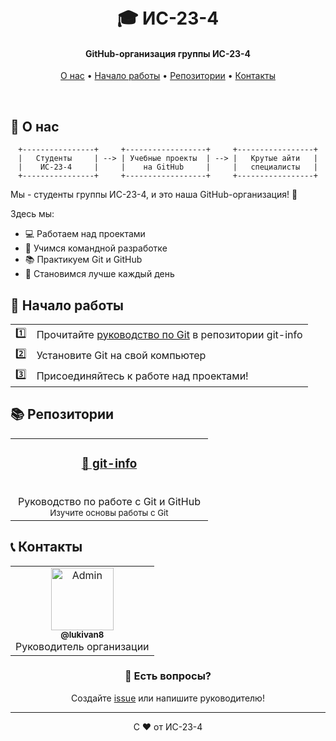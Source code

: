 <h1 align="center">
  <br>
  🎓 ИС-23-4
  <br>
</h1>

<h4 align="center">GitHub-организация группы ИС-23-4</h4>

<p align="center">
  <a href="#о-нас">О нас</a> •
  <a href="#начало-работы">Начало работы</a> •
  <a href="#репозитории">Репозитории</a> •
  <a href="#контакты">Контакты</a>
</p>


<br>

## 🌟 О нас

<div align="center">

```ascii
+----------------+     +------------------+     +-----------------+
|   Студенты     | --> | Учебные проекты  | --> |   Крутые айти   |
|    ИС-23-4     |     |    на GitHub     |     |   специалисты   |
+----------------+     +------------------+     +-----------------+
```

</div>

Мы - студенты группы ИС-23-4, и это наша GitHub-организация! 🚀

Здесь мы:
- 💻 Работаем над проектами
- 🤝 Учимся командной разработке
- 📚 Практикуем Git и GitHub
- 🎯 Становимся лучше каждый день

## 🎯 Начало работы

<table>
<tr>
<td>1️⃣</td>
<td>Прочитайте <a href="https://github.com/is-kstu/git-info">руководство по Git</a> в репозитории git-info</td>
</tr>
<tr>
<td>2️⃣</td>
<td>Установите Git на свой компьютер</td>
</tr>
<tr>
<td>3️⃣</td>
<td>Присоединяйтесь к работе над проектами!</td>
</tr>
</table>

## 📚 Репозитории

<div align="center">

<table>
<tr>
<td align="center" width="300px">
  <h3><a href="https://github.com/is-kstu/git-info">📖 git-info</a></h3>
  <br>
  Руководство по работе с Git и GitHub
  <br>
  <sub>Изучите основы работы с Git</sub>
</td>
</tr>
</table>

</div>

## 📞 Контакты

<div align="center">
  <table>
    <tr>
      <td align="center">
        <a href="https://t.me/lukivan8">
          <img src="https://github.com/lukivan8.png" width="100px;" alt="Admin"/><br>
          <sub><b>@lukivan8</b></sub>
        </a>
        <br>
        Руководитель организации
      </td>
    </tr>
  </table>
</div>

<div align="center">

### 💬 Есть вопросы?
Создайте [issue](https://github.com/is-kstu/.github/issues/new?template=Blank+issue) или напишите руководителю!

</div>

---

<div align="center">
  С ❤️ от ИС-23-4
</div>
